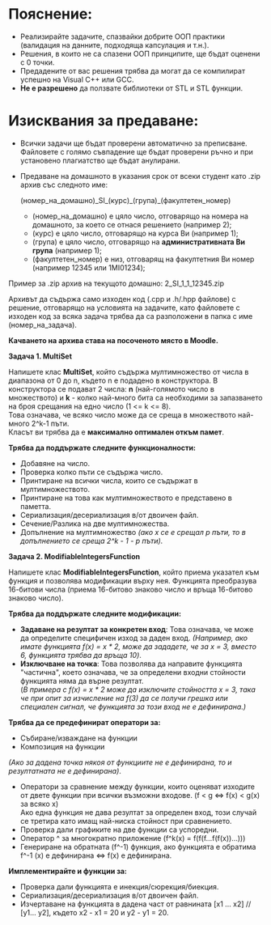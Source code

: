  

# **Пояснение:**

* Реализирайте задачите, спазвайки добрите ООП практики  
  (валидация на данните, подходяща капсулация и т.н.).  
* Решения, в които не са спазени ООП принципите, ще бъдат оценени с 0 точки.  
* Предадените от вас решения трябва да могат да се компилират успешно на Visual C++ или GCC.  
* **Не е разрешено** да ползвате библиотеки от STL и STL функции.

# **Изисквания за предаване:**

* Всички задачи ще бъдат проверени автоматично за преписване. Файловете с голямо съвпадение ще бъдат проверени ръчно и при установено плагиатство ще бъдат анулирани.  
* Предаване на домашното в указания срок от всеки студент като .zip архив със следното име:

  (номер\_на\_домашно)\_SI\_(курс)\_(група)\_(факултетен\_номер)

  * (номер\_на\_домашно) е цяло число, отговарящо на номера на домашното, за което се отнася решението (например 2);  
  * (курс) е цяло число, отговарящо на курса Ви (например 1);  
  * (група) е цяло число, отговарящо на **административната Ви група** (например 1);  
  * (факултетен\_номер) е низ, отговарящ на факултетния Ви номер (например 12345 или 1MI01234);

Пример за .zip архив на текущото домашно: 2\_SI\_1\_1\_12345.zip

Архивът да съдържа само изходен код (.cpp и .h/.hpp файлове) с решение, отговарящо на условията на задачите, като файловете с изходен код за всяка задача трябва да са разположени в папка с име (номер\_на\_задача).

**Качването на архива става на посоченото място в Moodle.**

**Задача 1\. МultiSet**

Напишете клас **МultiSet**, който съдържа мултимножество от числа в диапазона от 0 до n, където n е подадено в конструктора. В конструктора се подават 2 числа: **n** (най-голямото число в множеството) и **k** \- колко най-много бита са необходими за запазването на броя срещания на едно число (1 \<= k \<= 8).   
Това означава, че всяко число може да се среща в множеството най-много 2^k-1  пъти.  
Класът ви трябва да е **максимално оптимален откъм памет**.

**Трябва да поддържате следните функционалности:**

* Добавяне на число.  
* Проверка колко пъти се съдържа число.  
* Принтиране на всички числа, които се съдържат в мултимножеството.  
* Принтиране на това как мултимножеството е представено в паметта.  
* Сериализация/десериализация в/от двоичен файл.  
* Сечение/Разлика на две мултимножества.  
* Допълнение на мултимножество *(ако x се е срещал p пъти, то в допълнението се среща 2^k \- 1 \- p пъти).*

**Задача 2\. ModifiableIntegersFunction**

Напишете клас **ModifiableIntegersFunction**, който приема указател към функция и позволява модификации върху нея. Функцията преобразува 16-битови числа (приема 16-битово знаково число и връща 16-битово знаково число).

**Трябва да поддържате следните модификации:**

* **Задаване на резултат за конкретен вход**: Това означава, че може да определите специфичен изход за даден вход. *(Например, ако имате функцията f(x) \= x \* 2, може да зададете, че за x \= 3, вместо 6, функцията трябва да връща 10\)*.   
* **Изключване на точка**: Това позволява да направите функцията "частична", което означава, че за определени входни стойности функцията няма да върне резултат.  
  (*В примера с f(x) \= x \* 2 може да изключите стойността x \= 3, така че при опит за изчисление на f(3) да се получи грешка или специален сигнал, че функцията за този вход не е дефинирана.)*

**Трябва да се предефинират оператори за:**

* Събиране/изваждане на функции  
* Композиция на функции 

*(Ако за дадена точка някоя от функциите не е дефинирана, то и резултатната не е дефинирана)*.

* Оператори за сравнение между функции, които оценяват изходите от двете функции при всички възможни входове. (f \< g ⇔ f(x) \< g(x) за всяко x)   
  Ако една функция не дава резултат за определен вход, този случай се третира като имащ най-ниска стойност при сравнението.  
* Проверка дали графиките на две функции са успоредни.  
* Оператор ^ за многократно приложение (f^k(x) \= f(f(f…f(f(x))...)))  
* Генериране на обратната (f^-1) функция, ако функцията е обратима  
  f^-1 (x) е дефинирана ⇔ f(x) е дефинирана.

**Имплементирайте и функции за:**

* Проверка дали функцията е инекция/сюрекция/биекция.  
* Сериализация/десериализация в/от двоичен файл.  
* Изчертаване на функцията в дадена част от равнината \[x1 … x2\] // \[y1… y2\], където x2 \- x1 \= 20  и y2 \- y1 \= 20\.
